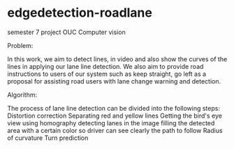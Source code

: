 # edgedetection-roadlane
semester 7 project OUC Computer vision

Problem:

In this work, we aim to detect lines, in video and also show the curves of the lines in applying our lane line detection. We also aim to provide road instructions to users of our system such as keep straight, go left as a proposal for assisting road users with lane change warning and detection.

Algorithm:

The process of lane line detection can be divided into the following steps:
Distortion correction
Separating red and yellow lines
Getting the bird's eye view using homography
detecting lanes in the image
filling the detected area with a certain color so driver can see clearly the path to follow
Radius of curvature
Turn prediction
